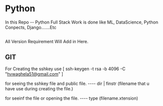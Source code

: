 # Python
In this Repo -- Python Full Stack Work is done like ML, DataScience, Python Conpects, Django.......Etc


##
All Version Requirement Will Add in Here. 


## GIT

For Creating the sshkey use 
[ ssh-keygen -t rsa  -b 4096 -C "hvwaghela51@gmail.com" ]


for seeing the sshkey file and public file.
----   dir | finstr (filename that u have use during creating the file.)

for seeinf the file or opening the file.
----   type (filename.xtension)